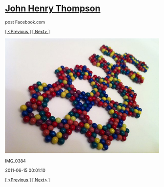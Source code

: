 # [John Henry Thompson](../README.md)
post Facebook.com

[[ <Previous ]](2011-06-15-5.md) [[ Next> ]](2011-06-15-7.md)

[![](../media/2011-06-15/Magnetic-Balls-IMG_0384.jpg)](../README.md)

IMG_0384

2011-06-15 00:01:10

[[ <Previous ]](2011-06-15-5.md) [[ Next> ]](2011-06-15-7.md)